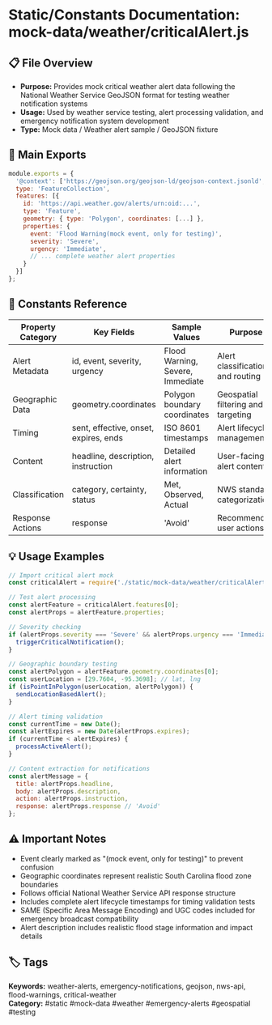 # Static/Constants Documentation: mock-data/weather/criticalAlert.js

## 📋 File Overview
- **Purpose:** Provides mock critical weather alert data following the National Weather Service GeoJSON format for testing weather notification systems
- **Usage:** Used by weather service testing, alert processing validation, and emergency notification system development
- **Type:** Mock data / Weather alert sample / GeoJSON fixture

## 🔧 Main Exports
```javascript
module.exports = {
  '@context': ['https://geojson.org/geojson-ld/geojson-context.jsonld', ...],
  type: 'FeatureCollection',
  features: [{
    id: 'https://api.weather.gov/alerts/urn:oid:...',
    type: 'Feature',
    geometry: { type: 'Polygon', coordinates: [...] },
    properties: {
      event: 'Flood Warning(mock event, only for testing)',
      severity: 'Severe',
      urgency: 'Immediate',
      // ... complete weather alert properties
    }
  }]
};
```

## 📝 Constants Reference
| Property Category | Key Fields | Sample Values | Purpose |
|-------------------|------------|---------------|---------|
| Alert Metadata | id, event, severity, urgency | Flood Warning, Severe, Immediate | Alert classification and routing |
| Geographic Data | geometry.coordinates | Polygon boundary coordinates | Geospatial filtering and targeting |
| Timing | sent, effective, onset, expires, ends | ISO 8601 timestamps | Alert lifecycle management |
| Content | headline, description, instruction | Detailed alert information | User-facing alert content |
| Classification | category, certainty, status | Met, Observed, Actual | NWS standard categorization |
| Response Actions | response | 'Avoid' | Recommended user actions |

## 💡 Usage Examples
```javascript
// Import critical alert mock
const criticalAlert = require('./static/mock-data/weather/criticalAlert');

// Test alert processing
const alertFeature = criticalAlert.features[0];
const alertProps = alertFeature.properties;

// Severity checking
if (alertProps.severity === 'Severe' && alertProps.urgency === 'Immediate') {
  triggerCriticalNotification();
}

// Geographic boundary testing
const alertPolygon = alertFeature.geometry.coordinates[0];
const userLocation = [29.7604, -95.3698]; // lat, lng
if (isPointInPolygon(userLocation, alertPolygon)) {
  sendLocationBasedAlert();
}

// Alert timing validation
const currentTime = new Date();
const alertExpires = new Date(alertProps.expires);
if (currentTime < alertExpires) {
  processActiveAlert();
}

// Content extraction for notifications
const alertMessage = {
  title: alertProps.headline,
  body: alertProps.description,
  action: alertProps.instruction,
  response: alertProps.response // 'Avoid'
};
```

## ⚠️ Important Notes
- Event clearly marked as "(mock event, only for testing)" to prevent confusion
- Geographic coordinates represent realistic South Carolina flood zone boundaries
- Follows official National Weather Service API response structure
- Includes complete alert lifecycle timestamps for timing validation tests
- SAME (Specific Area Message Encoding) and UGC codes included for emergency broadcast compatibility
- Alert description includes realistic flood stage information and impact details

## 🏷️ Tags
**Keywords:** weather-alerts, emergency-notifications, geojson, nws-api, flood-warnings, critical-weather  
**Category:** #static #mock-data #weather #emergency-alerts #geospatial #testing